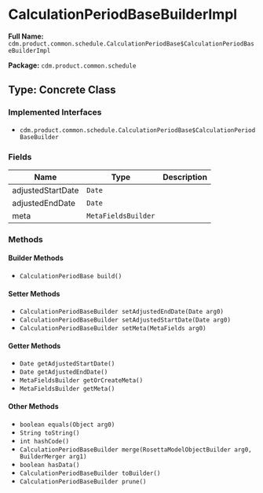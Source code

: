# CalculationPeriodBaseBuilderImpl

**Full Name:** `cdm.product.common.schedule.CalculationPeriodBase$CalculationPeriodBaseBuilderImpl`

**Package:** `cdm.product.common.schedule`

## Type: Concrete Class

### Implemented Interfaces

- `cdm.product.common.schedule.CalculationPeriodBase$CalculationPeriodBaseBuilder`

### Fields

| Name | Type | Description |
|------|------|-------------|
| adjustedStartDate | `Date` |  |
| adjustedEndDate | `Date` |  |
| meta | `MetaFieldsBuilder` |  |

### Methods

#### Builder Methods

- `CalculationPeriodBase build()`

#### Setter Methods

- `CalculationPeriodBaseBuilder setAdjustedEndDate(Date arg0)`
- `CalculationPeriodBaseBuilder setAdjustedStartDate(Date arg0)`
- `CalculationPeriodBaseBuilder setMeta(MetaFields arg0)`

#### Getter Methods

- `Date getAdjustedStartDate()`
- `Date getAdjustedEndDate()`
- `MetaFieldsBuilder getOrCreateMeta()`
- `MetaFieldsBuilder getMeta()`

#### Other Methods

- `boolean equals(Object arg0)`
- `String toString()`
- `int hashCode()`
- `CalculationPeriodBaseBuilder merge(RosettaModelObjectBuilder arg0, BuilderMerger arg1)`
- `boolean hasData()`
- `CalculationPeriodBaseBuilder toBuilder()`
- `CalculationPeriodBaseBuilder prune()`

